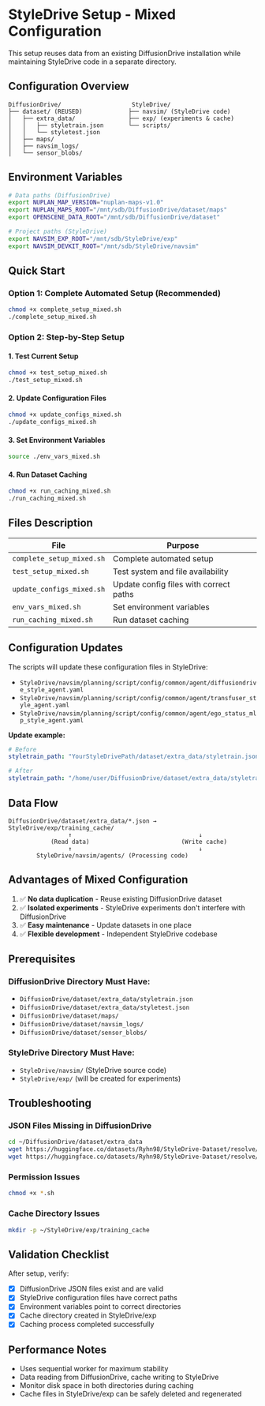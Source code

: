 # StyleDrive Setup - Mixed Configuration

This setup reuses data from an existing DiffusionDrive installation while maintaining StyleDrive code in a separate directory.

## Configuration Overview

```
DiffusionDrive/                    StyleDrive/
├── dataset/ (REUSED)             ├── navsim/ (StyleDrive code)
│   ├── extra_data/               ├── exp/ (experiments & cache)
│   │   ├── styletrain.json       └── scripts/
│   │   └── styletest.json        
│   ├── maps/                     
│   ├── navsim_logs/              
│   └── sensor_blobs/             
```

## Environment Variables

```bash
# Data paths (DiffusionDrive)
export NUPLAN_MAP_VERSION="nuplan-maps-v1.0"
export NUPLAN_MAPS_ROOT="/mnt/sdb/DiffusionDrive/dataset/maps"
export OPENSCENE_DATA_ROOT="/mnt/sdb/DiffusionDrive/dataset"

# Project paths (StyleDrive)
export NAVSIM_EXP_ROOT="/mnt/sdb/StyleDrive/exp"
export NAVSIM_DEVKIT_ROOT="/mnt/sdb/StyleDrive/navsim"
```

## Quick Start

### Option 1: Complete Automated Setup (Recommended)
```bash
chmod +x complete_setup_mixed.sh
./complete_setup_mixed.sh
```

### Option 2: Step-by-Step Setup

#### 1. Test Current Setup
```bash
chmod +x test_setup_mixed.sh
./test_setup_mixed.sh
```

#### 2. Update Configuration Files
```bash
chmod +x update_configs_mixed.sh
./update_configs_mixed.sh
```

#### 3. Set Environment Variables
```bash
source ./env_vars_mixed.sh
```

#### 4. Run Dataset Caching
```bash
chmod +x run_caching_mixed.sh
./run_caching_mixed.sh
```

## Files Description

| File | Purpose |
|------|---------|
| `complete_setup_mixed.sh` | Complete automated setup |
| `test_setup_mixed.sh` | Test system and file availability |
| `update_configs_mixed.sh` | Update config files with correct paths |
| `env_vars_mixed.sh` | Set environment variables |
| `run_caching_mixed.sh` | Run dataset caching |

## Configuration Updates

The scripts will update these configuration files in StyleDrive:
- `StyleDrive/navsim/planning/script/config/common/agent/diffusiondrive_style_agent.yaml`
- `StyleDrive/navsim/planning/script/config/common/agent/transfuser_style_agent.yaml`  
- `StyleDrive/navsim/planning/script/config/common/agent/ego_status_mlp_style_agent.yaml`

**Update example:**
```yaml
# Before
styletrain_path: "YourStyleDrivePath/dataset/extra_data/styletrain.json"

# After  
styletrain_path: "/home/user/DiffusionDrive/dataset/extra_data/styletrain.json"
```

## Data Flow

```
DiffusionDrive/dataset/extra_data/*.json → StyleDrive/exp/training_cache/
                 ↑                                    ↓
            (Read data)                          (Write cache)
                 ↑                                    ↓
        StyleDrive/navsim/agents/ (Processing code)
```

## Advantages of Mixed Configuration

1. ✅ **No data duplication** - Reuse existing DiffusionDrive dataset
2. ✅ **Isolated experiments** - StyleDrive experiments don't interfere with DiffusionDrive
3. ✅ **Easy maintenance** - Update datasets in one place
4. ✅ **Flexible development** - Independent StyleDrive codebase

## Prerequisites

### DiffusionDrive Directory Must Have:
- `DiffusionDrive/dataset/extra_data/styletrain.json`
- `DiffusionDrive/dataset/extra_data/styletest.json`
- `DiffusionDrive/dataset/maps/`
- `DiffusionDrive/dataset/navsim_logs/`
- `DiffusionDrive/dataset/sensor_blobs/`

### StyleDrive Directory Must Have:
- `StyleDrive/navsim/` (StyleDrive source code)
- `StyleDrive/exp/` (will be created for experiments)

## Troubleshooting

### JSON Files Missing in DiffusionDrive
```bash
cd ~/DiffusionDrive/dataset/extra_data
wget https://huggingface.co/datasets/Ryhn98/StyleDrive-Dataset/resolve/main/styletrain.json
wget https://huggingface.co/datasets/Ryhn98/StyleDrive-Dataset/resolve/main/styletest.json
```

### Permission Issues
```bash
chmod +x *.sh
```

### Cache Directory Issues
```bash
mkdir -p ~/StyleDrive/exp/training_cache
```

## Validation Checklist

After setup, verify:
- [x] DiffusionDrive JSON files exist and are valid
- [x] StyleDrive configuration files have correct paths  
- [x] Environment variables point to correct directories
- [x] Cache directory created in StyleDrive/exp
- [x] Caching process completed successfully

## Performance Notes

- Uses sequential worker for maximum stability
- Data reading from DiffusionDrive, cache writing to StyleDrive
- Monitor disk space in both directories during caching
- Cache files in StyleDrive/exp can be safely deleted and regenerated 